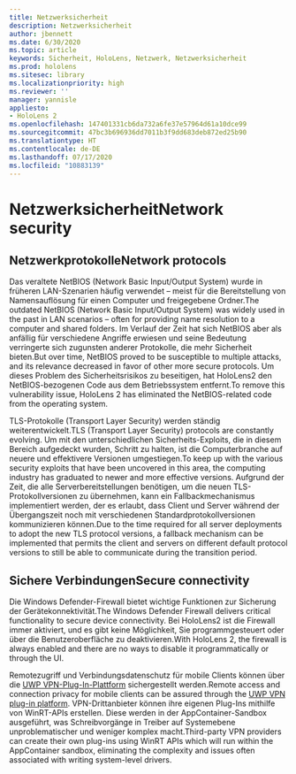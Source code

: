 ```yaml
---
title: Netzwerksicherheit
description: Netzwerksicherheit
author: jbennett
ms.date: 6/30/2020
ms.topic: article
keywords: Sicherheit, HoloLens, Netzwerk, Netzwerksicherheit
ms.prod: hololens
ms.sitesec: library
ms.localizationpriority: high
ms.reviewer: ''
manager: yannisle
appliesto:
- HoloLens 2
ms.openlocfilehash: 147401331cb6da732a6fe37e57964d61a10dce99
ms.sourcegitcommit: 47bc3b696936dd7011b3f9dd683deb872ed25b90
ms.translationtype: HT
ms.contentlocale: de-DE
ms.lasthandoff: 07/17/2020
ms.locfileid: "10883139"
---
```

# <span data-ttu-id="5e5db-104">Netzwerksicherheit</span><span class="sxs-lookup"><span data-stu-id="5e5db-104">Network security</span></span>

## <span data-ttu-id="5e5db-105">Netzwerkprotokolle</span><span class="sxs-lookup"><span data-stu-id="5e5db-105">Network protocols</span></span>

<span data-ttu-id="5e5db-106">Das veraltete NetBIOS (Network Basic Input/Output System) wurde in früheren LAN-Szenarien häufig verwendet – meist für die Bereitstellung von Namensauflösung für einen Computer und freigegebene Ordner.</span><span class="sxs-lookup"><span data-stu-id="5e5db-106">The outdated NetBIOS (Network Basic Input/Output System) was widely used in the past in LAN scenarios – often for providing name resolution to a computer and shared folders.</span></span> <span data-ttu-id="5e5db-107">Im Verlauf der Zeit hat sich NetBIOS aber als anfällig für verschiedene Angriffe erwiesen und seine Bedeutung verringerte sich zugunsten anderer Protokolle, die mehr Sicherheit bieten.</span><span class="sxs-lookup"><span data-stu-id="5e5db-107">But over time, NetBIOS proved to be susceptible to multiple attacks, and its relevance decreased in favor of other more secure protocols.</span></span> <span data-ttu-id="5e5db-108">Um dieses Problem des Sicherheitsrisikos zu beseitigen, hat HoloLens2 den NetBIOS-bezogenen Code aus dem Betriebssystem entfernt.</span><span class="sxs-lookup"><span data-stu-id="5e5db-108">To remove this vulnerability issue, HoloLens 2 has eliminated the NetBIOS-related code from the operating system.</span></span>

<span data-ttu-id="5e5db-109">TLS-Protokolle (Transport Layer Security) werden ständig weiterentwickelt.</span><span class="sxs-lookup"><span data-stu-id="5e5db-109">TLS (Transport Layer Security) protocols are constantly evolving.</span></span> <span data-ttu-id="5e5db-110">Um mit den unterschiedlichen Sicherheits-Exploits, die in diesem Bereich aufgedeckt wurden, Schritt zu halten, ist die Computerbranche auf neuere und effektivere Versionen umgestiegen.</span><span class="sxs-lookup"><span data-stu-id="5e5db-110">To keep up with the various security exploits that have been uncovered in this area, the computing industry has graduated to newer and more effective versions.</span></span> <span data-ttu-id="5e5db-111">Aufgrund der Zeit, die alle Serverbereitstellungen benötigen, um die neuen TLS-Protokollversionen zu übernehmen, kann ein Fallbackmechanismus implementiert werden, der es erlaubt, dass Client und Server während der Übergangszeit noch mit verschiedenen Standardprotokollversionen kommunizieren können.</span><span class="sxs-lookup"><span data-stu-id="5e5db-111">Due to the time required for all server deployments to adopt the new TLS protocol versions, a fallback mechanism can be implemented that permits the client and servers on different default protocol versions to still be able to communicate during the transition period.</span></span>

## <span data-ttu-id="5e5db-112">Sichere Verbindungen</span><span class="sxs-lookup"><span data-stu-id="5e5db-112">Secure connectivity</span></span> 

<span data-ttu-id="5e5db-113">Die Windows Defender-Firewall bietet wichtige Funktionen zur Sicherung der Gerätekonnektivität.</span><span class="sxs-lookup"><span data-stu-id="5e5db-113">The Windows Defender Firewall delivers critical functionality to secure device connectivity.</span></span> <span data-ttu-id="5e5db-114">Bei HoloLens2 ist die Firewall immer aktiviert, und es gibt keine Möglichkeit, Sie programmgesteuert oder über die Benutzeroberfläche zu deaktivieren.</span><span class="sxs-lookup"><span data-stu-id="5e5db-114">With HoloLens 2, the firewall is always enabled and there are no ways to disable it programmatically or through the UI.</span></span>

<span data-ttu-id="5e5db-115">Remotezugriff und Verbindungsdatenschutz für mobile Clients können über die [UWP VPN-Plug-In-Plattform](https://docs.microsoft.com/uwp/api/Windows.Networking.Vpn?view=winrt-19041) sichergestellt werden.</span><span class="sxs-lookup"><span data-stu-id="5e5db-115">Remote access and connection privacy for mobile clients can be assured through the [UWP VPN plug-in platform](https://docs.microsoft.com/uwp/api/Windows.Networking.Vpn?view=winrt-19041).</span></span> <span data-ttu-id="5e5db-116">VPN-Drittanbieter können ihre eigenen Plug-Ins mithilfe von WinRT-APIs erstellen. Diese werden in der AppContainer-Sandbox ausgeführt, was Schreibvorgänge in Treiber auf Systemebene unproblematischer und weniger komplex macht.</span><span class="sxs-lookup"><span data-stu-id="5e5db-116">Third-party VPN providers can create their own plug-ins using WinRT APIs which will run within the AppContainer sandbox, eliminating the complexity and issues often associated with writing system-level drivers.</span></span>
